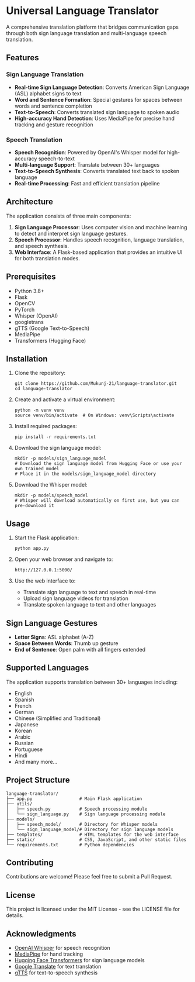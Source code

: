 # Universal Language Translator

A comprehensive translation platform that bridges communication gaps through both sign language translation and multi-language speech translation.

## Features

### Sign Language Translation
- **Real-time Sign Language Detection**: Converts American Sign Language (ASL) alphabet signs to text
- **Word and Sentence Formation**: Special gestures for spaces between words and sentence completion
- **Text-to-Speech**: Converts translated sign language to spoken audio
- **High-accuracy Hand Detection**: Uses MediaPipe for precise hand tracking and gesture recognition

### Speech Translation
- **Speech Recognition**: Powered by OpenAI's Whisper model for high-accuracy speech-to-text
- **Multi-language Support**: Translate between 30+ languages
- **Text-to-Speech Synthesis**: Converts translated text back to spoken language
- **Real-time Processing**: Fast and efficient translation pipeline

## Architecture

The application consists of three main components:

1. **Sign Language Processor**: Uses computer vision and machine learning to detect and interpret sign language gestures.
2. **Speech Processor**: Handles speech recognition, language translation, and speech synthesis.
3. **Web Interface**: A Flask-based application that provides an intuitive UI for both translation modes.

## Prerequisites

- Python 3.8+
- Flask
- OpenCV
- PyTorch
- Whisper (OpenAI)
- googletrans
- gTTS (Google Text-to-Speech)
- MediaPipe
- Transformers (Hugging Face)

## Installation

1. Clone the repository:
   ```
   git clone https://github.com/Mukunj-21/language-translator.git
   cd language-translator
   ```

2. Create and activate a virtual environment:
   ```
   python -m venv venv
   source venv/bin/activate  # On Windows: venv\Scripts\activate
   ```

3. Install required packages:
   ```
   pip install -r requirements.txt
   ```

4. Download the sign language model:
   ```
   mkdir -p models/sign_language_model
   # Download the sign language model from Hugging Face or use your own trained model
   # Place it in the models/sign_language_model directory
   ```

5. Download the Whisper model:
   ```
   mkdir -p models/speech_model
   # Whisper will download automatically on first use, but you can pre-download it
   ```

## Usage

1. Start the Flask application:
   ```
   python app.py
   ```

2. Open your web browser and navigate to:
   ```
   http://127.0.0.1:5000/
   ```

3. Use the web interface to:
   - Translate sign language to text and speech in real-time
   - Upload sign language videos for translation
   - Translate spoken language to text and other languages

## Sign Language Gestures

- **Letter Signs**: ASL alphabet (A-Z)
- **Space Between Words**: Thumb up gesture
- **End of Sentence**: Open palm with all fingers extended

## Supported Languages

The application supports translation between 30+ languages including:
- English
- Spanish
- French
- German
- Chinese (Simplified and Traditional)
- Japanese
- Korean
- Arabic
- Russian
- Portuguese
- Hindi
- And many more...

## Project Structure

```
language-translator/
├── app.py                  # Main Flask application
├── utils/
│   ├── speech.py           # Speech processing module
│   └── sign_language.py    # Sign language processing module
├── models/
│   ├── speech_model/       # Directory for Whisper models
│   └── sign_language_model/# Directory for sign language models
├── templates/              # HTML templates for the web interface
├── static/                 # CSS, JavaScript, and other static files
└── requirements.txt        # Python dependencies
```

## Contributing

Contributions are welcome! Please feel free to submit a Pull Request.

## License

This project is licensed under the MIT License - see the LICENSE file for details.

## Acknowledgments

- [OpenAI Whisper](https://github.com/openai/whisper) for speech recognition
- [MediaPipe](https://mediapipe.dev/) for hand tracking
- [Hugging Face Transformers](https://huggingface.co/transformers/) for sign language models
- [Google Translate](https://cloud.google.com/translate) for text translation
- [gTTS](https://github.com/pndurette/gTTS) for text-to-speech synthesis

